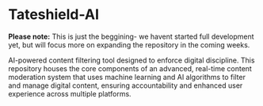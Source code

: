 # Tateshield-AI
**Please note:** This is just the beggining- we havent started full development yet, but will focus more on expanding the repository in the coming weeks. 

AI-powered content filtering tool designed to enforce digital discipline. This repository houses the core components of an advanced, real-time content moderation system that uses machine learning and AI algorithms to filter and manage digital content, ensuring accountability and enhanced user experience across multiple platforms.
